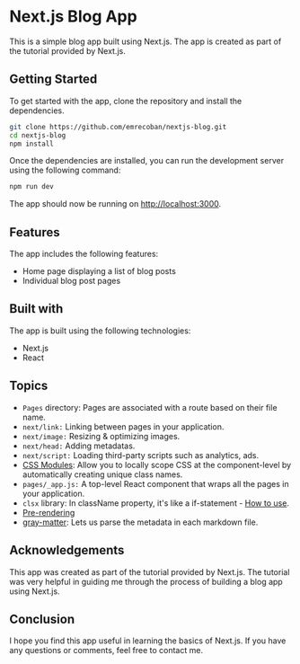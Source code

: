 # Next.js Blog App
This is a simple blog app built using Next.js. The app is created as part of the tutorial provided by Next.js.

## Getting Started
To get started with the app, clone the repository and install the dependencies.
```bash
git clone https://github.com/emrecoban/nextjs-blog.git
cd nextjs-blog
npm install

```
Once the dependencies are installed, you can run the development server using the following command:
```bash
npm run dev
```
The app should now be running on [http://localhost:3000](http://localhost:3000).

## Features
The app includes the following features:
- Home page displaying a list of blog posts
- Individual blog post pages

## Built with
The app is built using the following technologies:
- Next.js
- React

## Topics
- `Pages` directory: Pages are associated with a route based on their file name.
- `next/link:` Linking between pages in your application.
- `next/image:` Resizing & optimizing images.
- `next/head:` Adding metadatas.
- `next/script:` Loading third-party scripts such as analytics, ads.
- [CSS Modules](https://nextjs.org/docs/basic-features/built-in-css-support): Allow you to locally scope CSS at the component-level by automatically creating unique class names.
- `pages/_app.js:` A top-level React component that wraps all the pages in your application.
- `clsx` library: In className property, it's like a if-statement - [How to use](https://nextjs.org/learn/basics/assets-metadata-css/styling-tips).
- [Pre-rendering](https://nextjs.org/learn/basics/data-fetching/pre-rendering)
- [gray-matter](https://nextjs.org/learn/basics/data-fetching/blog-data): Lets us parse the metadata in each markdown file.


## Acknowledgements
This app was created as part of the tutorial provided by Next.js. The tutorial was very helpful in guiding me through the process of building a blog app using Next.js.

## Conclusion
I hope you find this app useful in learning the basics of Next.js. If you have any questions or comments, feel free to contact me.
